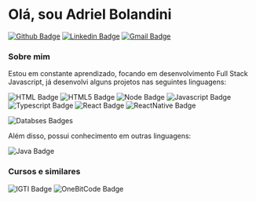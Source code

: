 # Olá, sou Adriel Bolandini

[![Github Badge](https://img.shields.io/badge/-Github-000?style=flat-square&logo=Github&logoColor=white&link=https://github.com/adrielbolandini)](https://github.com/adrielbolandini)
[![Linkedin Badge](https://img.shields.io/badge/-LinkedIn-blue?style=flat-square&logo=Linkedin&logoColor=white&link=https://www.linkedin.com/in/adrielbolandini/)](https://www.linkedin.com/in/adrielbolandini/)
[![Gmail Badge](https://img.shields.io/badge/-Gmail-c14438?style=flat-square&logo=Gmail&logoColor=white&link=mailto:bolandiniadriel@gmail.com)](mailto:bolandiniadriel@gmail.com)
 

### Sobre mim

Estou em constante aprendizado, focando em desenvolvimento Full Stack Javascript, já desenvolvi alguns projetos nas seguintes linguagens:

![HTML Badge](https://shields.io./badge/-HTML-red)
![HTML5 Badge](https://shields.io./badge/-HTML%205-orange)
![Node Badge](https://shields.io./badge/-Node-brightgreengreen)
![Javascript Badge](https://shields.io./badge/-Javascript-yellow)
![Typescript Badge](https://shields.io./badge/-Typescript-blue)
![React Badge](https://shields.io./badge/-React-9cf)
![ReactNative Badge](https://shields.io./badge/-React%20Native-blueviolet)

![Databses Badges](https://shields.io./badge/Databases-MongoDB%20--%20PostgresSQL-informational)


Além disso, possui conhecimento em outras linguagens:

![Java Badge](https://shields.io./badge/-Java-informational)

### Cursos e similares 

![IGTI Badge](https://shields.io./badge/IGTI-Desenvolvedor%20Full%20Stack-brightgreen)
![OneBitCode Badge](https://shields.io./badge/OneBitCode-Programador%20Full%20Stack%20JavaScript%20PRO-red)

